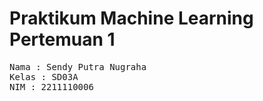 # Praktikum Machine Learning Pertemuan 1
<pre>Nama : Sendy Putra Nugraha
Kelas : SD03A
NIM : 2211110006</pre>
